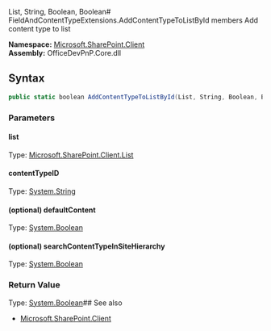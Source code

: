 List, String, Boolean, Boolean# FieldAndContentTypeExtensions.AddContentTypeToListById members
Add content type to list  

**Namespace:** [Microsoft.SharePoint.Client](Microsoft.SharePoint.Client.md)  
**Assembly:** OfficeDevPnP.Core.dll  
## Syntax
```C#
public static boolean AddContentTypeToListById(List, String, Boolean, Boolean)
```
### Parameters
#### list
Type: [Microsoft.SharePoint.Client.List](Microsoft.SharePoint.Client.List.md) 
#### 
#### contentTypeID
Type: [System.String](System.String.md) 
#### 
#### (optional) defaultContent
Type: [System.Boolean](System.Boolean.md) 
#### 
#### (optional) searchContentTypeInSiteHierarchy
Type: [System.Boolean](System.Boolean.md) 
#### 
### Return Value
Type: [System.Boolean](System.Boolean.md)## See also
- [Microsoft.SharePoint.Client](Microsoft.SharePoint.Client.md)

